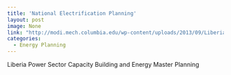 ```yaml
---
title: 'National Electrification Planning'
layout: post
image: None
link: "http://modi.mech.columbia.edu/wp-content/uploads/2013/09/LiberiaEnergySectorReform_Phase4Report-Final_2013-08.pdf"
categories:
  - Energy Planning
---
```


 Liberia Power Sector Capacity Building and Energy Master Planning

